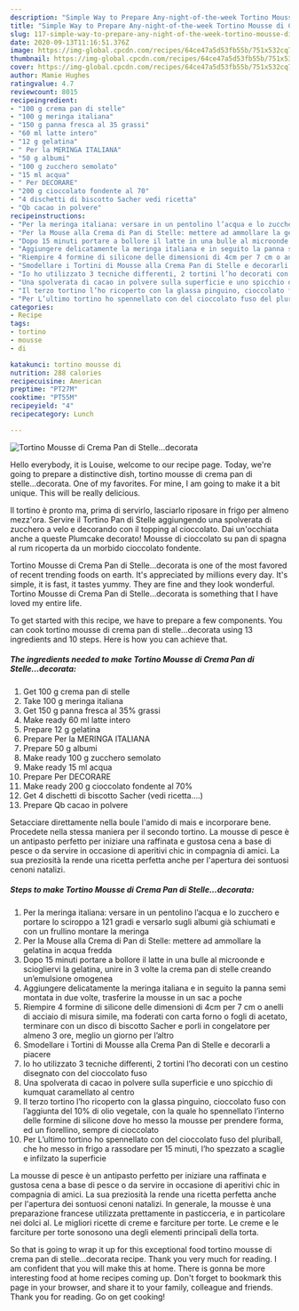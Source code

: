 ```yaml
---
description: "Simple Way to Prepare Any-night-of-the-week Tortino Mousse di Crema Pan di Stelle...decorata"
title: "Simple Way to Prepare Any-night-of-the-week Tortino Mousse di Crema Pan di Stelle...decorata"
slug: 117-simple-way-to-prepare-any-night-of-the-week-tortino-mousse-di-crema-pan-di-stelledecorata
date: 2020-09-13T11:16:51.376Z
image: https://img-global.cpcdn.com/recipes/64ce47a5d53fb55b/751x532cq70/tortino-mousse-di-crema-pan-di-stelledecorata-recipe-main-photo.jpg
thumbnail: https://img-global.cpcdn.com/recipes/64ce47a5d53fb55b/751x532cq70/tortino-mousse-di-crema-pan-di-stelledecorata-recipe-main-photo.jpg
cover: https://img-global.cpcdn.com/recipes/64ce47a5d53fb55b/751x532cq70/tortino-mousse-di-crema-pan-di-stelledecorata-recipe-main-photo.jpg
author: Mamie Hughes
ratingvalue: 4.7
reviewcount: 8015
recipeingredient:
- "100 g crema pan di stelle"
- "100 g meringa italiana"
- "150 g panna fresca al 35 grassi"
- "60 ml latte intero"
- "12 g gelatina"
- " Per la MERINGA ITALIANA"
- "50 g albumi"
- "100 g zucchero semolato"
- "15 ml acqua"
- " Per DECORARE"
- "200 g cioccolato fondente al 70"
- "4 dischetti di biscotto Sacher vedi ricetta"
- "Qb cacao in polvere"
recipeinstructions:
- "Per la meringa italiana: versare in un pentolino l’acqua e lo zucchero e portare lo sciroppo a 121 gradi e versarlo sugli albumi già schiumati e con un frullino montare la meringa"
- "Per la Mouse alla Crema di Pan di Stelle: mettere ad ammollare la gelatina in acqua fredda"
- "Dopo 15 minuti portare a bollore il latte in una bulle al microonde e sciogliervi la gelatina, unire in 3 volte la crema pan di stelle creando un’emulsione omogenea"
- "Aggiungere delicatamente la meringa italiana e in seguito la panna semi montata in due volte, trasferire la mousse in un sac a poche"
- "Riempire 4 formine di silicone delle dimensioni di 4cm per 7 cm o anelli di acciaio di misura simile, ma foderati con carta forno o fogli di acetato, terminare con un disco di biscotto Sacher e porli in congelatore per almeno 3 ore, meglio un giorno per l’altro"
- "Smodellare i Tortini di Mousse alla Crema Pan di Stelle e decorarli a piacere"
- "Io ho utilizzato 3 tecniche differenti, 2 tortini l’ho decorati con un cestino disegnato con del cioccolato fuso"
- "Una spolverata di cacao in polvere sulla superficie e uno spicchio di kumquat caramellato al centro"
- "Il terzo tortino l’ho ricoperto con la glassa pinguino, cioccolato fuso con l’aggiunta del 10% di olio vegetale, con la quale ho spennellato l’interno delle formine di silicone dove ho messo la mousse per prendere forma, ed un fiorellino, sempre di cioccolato"
- "Per L’ultimo tortino ho spennellato con del cioccolato fuso del pluriball, che ho messo in frigo a rassodare per 15 minuti, l’ho spezzato a scaglie e infilzato la superficie"
categories:
- Recipe
tags:
- tortino
- mousse
- di

katakunci: tortino mousse di 
nutrition: 288 calories
recipecuisine: American
preptime: "PT27M"
cooktime: "PT55M"
recipeyield: "4"
recipecategory: Lunch

---
```



![Tortino Mousse di Crema Pan di Stelle...decorata](https://img-global.cpcdn.com/recipes/64ce47a5d53fb55b/751x532cq70/tortino-mousse-di-crema-pan-di-stelledecorata-recipe-main-photo.jpg)

Hello everybody, it is Louise, welcome to our recipe page. Today, we're going to prepare a distinctive dish, tortino mousse di crema pan di stelle...decorata. One of my favorites. For mine, I am going to make it a bit unique. This will be really delicious.

Il tortino è pronto ma, prima di servirlo, lasciarlo riposare in frigo per almeno mezz&#39;ora. Servire il Tortino Pan di Stelle aggiungendo una spolverata di zucchero a velo e decorando con il topping al cioccolato. Dai un&#39;occhiata anche a queste Plumcake decorato! Mousse di cioccolato su pan di spagna al rum ricoperta da un morbido cioccolato fondente.

Tortino Mousse di Crema Pan di Stelle...decorata is one of the most favored of recent trending foods on earth. It's appreciated by millions every day. It's simple, it is fast, it tastes yummy. They are fine and they look wonderful. Tortino Mousse di Crema Pan di Stelle...decorata is something that I have loved my entire life.


To get started with this recipe, we have to prepare a few components. You can cook tortino mousse di crema pan di stelle...decorata using 13 ingredients and 10 steps. Here is how you can achieve that.

<!--inarticleads1-->

##### The ingredients needed to make Tortino Mousse di Crema Pan di Stelle...decorata:

1. Get 100 g crema pan di stelle
1. Take 100 g meringa italiana
1. Get 150 g panna fresca al 35% grassi
1. Make ready 60 ml latte intero
1. Prepare 12 g gelatina
1. Prepare  Per la MERINGA ITALIANA
1. Prepare 50 g albumi
1. Make ready 100 g zucchero semolato
1. Make ready 15 ml acqua
1. Prepare  Per DECORARE
1. Make ready 200 g cioccolato fondente al 70%
1. Get 4 dischetti di biscotto Sacher (vedi ricetta....)
1. Prepare Qb cacao in polvere


Setacciare direttamente nella boule l&#39;amido di mais e incorporare bene. Procedete nella stessa maniera per il secondo tortino. La mousse di pesce è un antipasto perfetto per iniziare una raffinata e gustosa cena a base di pesce o da servire in occasione di aperitivi chic in compagnia di amici. La sua preziosità la rende una ricetta perfetta anche per l&#39;apertura dei sontuosi cenoni natalizi. 

<!--inarticleads2-->

##### Steps to make Tortino Mousse di Crema Pan di Stelle...decorata:

1. Per la meringa italiana: versare in un pentolino l’acqua e lo zucchero e portare lo sciroppo a 121 gradi e versarlo sugli albumi già schiumati e con un frullino montare la meringa
1. Per la Mouse alla Crema di Pan di Stelle: mettere ad ammollare la gelatina in acqua fredda
1. Dopo 15 minuti portare a bollore il latte in una bulle al microonde e sciogliervi la gelatina, unire in 3 volte la crema pan di stelle creando un’emulsione omogenea
1. Aggiungere delicatamente la meringa italiana e in seguito la panna semi montata in due volte, trasferire la mousse in un sac a poche
1. Riempire 4 formine di silicone delle dimensioni di 4cm per 7 cm o anelli di acciaio di misura simile, ma foderati con carta forno o fogli di acetato, terminare con un disco di biscotto Sacher e porli in congelatore per almeno 3 ore, meglio un giorno per l’altro
1. Smodellare i Tortini di Mousse alla Crema Pan di Stelle e decorarli a piacere
1. Io ho utilizzato 3 tecniche differenti, 2 tortini l’ho decorati con un cestino disegnato con del cioccolato fuso
1. Una spolverata di cacao in polvere sulla superficie e uno spicchio di kumquat caramellato al centro
1. Il terzo tortino l’ho ricoperto con la glassa pinguino, cioccolato fuso con l’aggiunta del 10% di olio vegetale, con la quale ho spennellato l’interno delle formine di silicone dove ho messo la mousse per prendere forma, ed un fiorellino, sempre di cioccolato
1. Per L’ultimo tortino ho spennellato con del cioccolato fuso del pluriball, che ho messo in frigo a rassodare per 15 minuti, l’ho spezzato a scaglie e infilzato la superficie


La mousse di pesce è un antipasto perfetto per iniziare una raffinata e gustosa cena a base di pesce o da servire in occasione di aperitivi chic in compagnia di amici. La sua preziosità la rende una ricetta perfetta anche per l&#39;apertura dei sontuosi cenoni natalizi. In generale, la mousse è una preparazione francese utilizzata prettamente in pasticceria, e in particolare nei dolci al. Le migliori ricette di creme e farciture per torte. Le creme e le farciture per torte sonosono una degli elementi principali della torta. 

So that is going to wrap it up for this exceptional food tortino mousse di crema pan di stelle...decorata recipe. Thank you very much for reading. I am confident that you will make this at home. There is gonna be more interesting food at home recipes coming up. Don't forget to bookmark this page in your browser, and share it to your family, colleague and friends. Thank you for reading. Go on get cooking!
